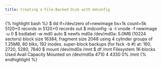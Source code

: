 ```yaml
---
title: Creating a File-Backed Disk with mdconfig
---
```

{% highlight bash %}
$ dd if=/dev/zero of=newimage bs=1k count=5k
5120+0 records in
5120+0 records out
$ mdconfig -a -t vnode -f newimage -u 0
$ bsdlabel -w md0 auto
$ newfs md0a
/dev/md0a: 5.0MB (10224 sectors) block size 16384, fragment size 2048
        using 4 cylinder groups of 1.25MB, 80 blks, 192 inodes.
super-block backups (for fsck -b #) at:
 160, 2720, 5280, 7840
$ mount /dev/md0a /mnt
$ df /mnt
Filesystem 1K-blocks Used Avail Capacity  Mounted on
/dev/md0a       4710    4  4330     0%    /mnt
{% endhighlight %}
